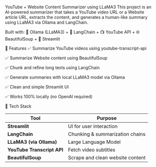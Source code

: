  YouTube + Website Content Summarizer using LLaMA3
This project is an AI-powered summarizer that takes a YouTube video URL or a Website article URL, extracts the content, and generates a human-like summary using LLaMA3 via Ollama and LangChain.

Built with:
🦙 Ollama (LLaMA3) + 🔗 LangChain + 📺 YouTube API + 🌐 BeautifulSoup + 🎯 Streamlit


📂 Features
✅ Summarize YouTube videos using youtube-transcript-api

✅ Summarize Website content using BeautifulSoup

✅ Chunk and refine long texts using LangChain

✅ Generate summaries with local LLaMA3 model via Ollama

✅ Clean and simple Streamlit UI

✅ Works 100% locally (no OpenAI required)



🔧 Tech Stack

| Tool                       | Purpose                          |
| -------------------------- | -------------------------------- |
| **Streamlit**              | UI for user interaction          |
| **LangChain**              | Chunking & summarization chains  |
| **LLaMA3 (via Ollama)**    | Large Language Model             |
| **YouTube Transcript API** | Fetch video subtitles            |
| **BeautifulSoup**          | Scrape and clean website content |

